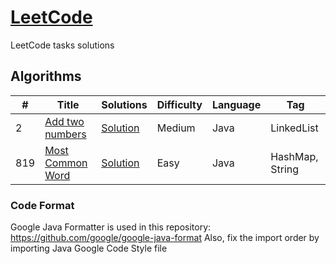 # [LeetCode](https://leetcode.com/problemset/algorithms/)
LeetCode tasks solutions


## Algorithms

|  # |      Title       |   Solutions   | Difficulty  | Language | Tag                   
|----|------------------|---------------|-------------|------------|-------------
|2   |[Add two numbers](https://leetcode.com/problems/add-two-numbers/)|[Solution](../master/src/main/java/com/vojik/solutions/Solution_2.java) |Medium|Java|LinkedList|
|819  |[Most Common Word](https://leetcode.com/problems/most-common-word/)|[Solution](../master/src/main/java/com/vojik/solutions/Solution_819.java) |Easy|Java|HashMap, String|


### Code Format

Google Java Formatter is used in this repository: https://github.com/google/google-java-format
Also, fix the import order by importing Java Google Code Style file